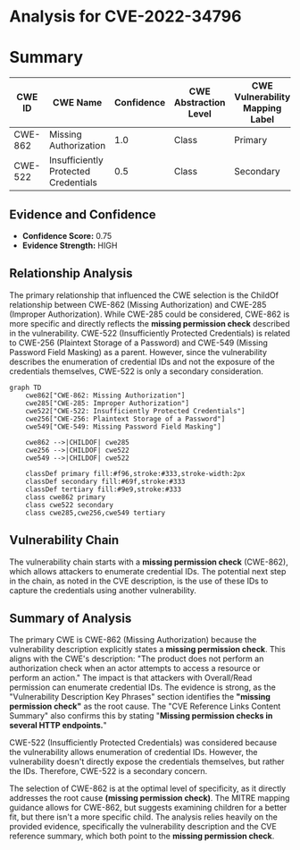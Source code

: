 # Analysis for CVE-2022-34796

# Summary
| CWE ID | CWE Name | Confidence | CWE Abstraction Level | CWE Vulnerability Mapping Label | CWE-Vulnerability Mapping Notes |
|---|---|---|---|---|---|
| CWE-862 | Missing Authorization | 1.0 | Class | Primary | Allowed-with-Review |
| CWE-522 | Insufficiently Protected Credentials | 0.5 | Class | Secondary | Allowed-with-Review |

## Evidence and Confidence

*   **Confidence Score:** 0.75
*   **Evidence Strength:** HIGH

## Relationship Analysis
The primary relationship that influenced the CWE selection is the ChildOf relationship between CWE-862 (Missing Authorization) and CWE-285 (Improper Authorization). While CWE-285 could be considered, CWE-862 is more specific and directly reflects the **missing permission check** described in the vulnerability. CWE-522 (Insufficiently Protected Credentials) is related to CWE-256 (Plaintext Storage of a Password) and CWE-549 (Missing Password Field Masking) as a parent. However, since the vulnerability describes the enumeration of credential IDs and not the exposure of the credentials themselves, CWE-522 is only a secondary consideration.

```mermaid
graph TD
    cwe862["CWE-862: Missing Authorization"]
    cwe285["CWE-285: Improper Authorization"]
    cwe522["CWE-522: Insufficiently Protected Credentials"]
    cwe256["CWE-256: Plaintext Storage of a Password"]
    cwe549["CWE-549: Missing Password Field Masking"]

    cwe862 -->|CHILDOF| cwe285
    cwe256 -->|CHILDOF| cwe522
    cwe549 -->|CHILDOF| cwe522

    classDef primary fill:#f96,stroke:#333,stroke-width:2px
    classDef secondary fill:#69f,stroke:#333
    classDef tertiary fill:#9e9,stroke:#333
    class cwe862 primary
    class cwe522 secondary
    class cwe285,cwe256,cwe549 tertiary
```

## Vulnerability Chain
The vulnerability chain starts with a **missing permission check** (CWE-862), which allows attackers to enumerate credential IDs. The potential next step in the chain, as noted in the CVE description, is the use of these IDs to capture the credentials using another vulnerability.

## Summary of Analysis
The primary CWE is CWE-862 (Missing Authorization) because the vulnerability description explicitly states a **missing permission check**. This aligns with the CWE's description: "The product does not perform an authorization check when an actor attempts to access a resource or perform an action." The impact is that attackers with Overall/Read permission can enumerate credential IDs. The evidence is strong, as the "Vulnerability Description Key Phrases" section identifies the **"missing permission check"** as the root cause. The "CVE Reference Links Content Summary" also confirms this by stating "**Missing permission checks in several HTTP endpoints.**"

CWE-522 (Insufficiently Protected Credentials) was considered because the vulnerability allows enumeration of credential IDs. However, the vulnerability doesn't directly expose the credentials themselves, but rather the IDs. Therefore, CWE-522 is a secondary concern.

The selection of CWE-862 is at the optimal level of specificity, as it directly addresses the root cause **(missing permission check)**. The MITRE mapping guidance allows for CWE-862, but suggests examining children for a better fit, but there isn't a more specific child. The analysis relies heavily on the provided evidence, specifically the vulnerability description and the CVE reference summary, which both point to the **missing permission check**.